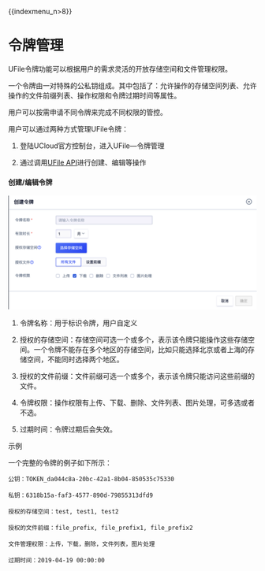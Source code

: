 {{indexmenu_n>8}}

# 令牌管理

UFile令牌功能可以根据用户的需求灵活的开放存储空间和文件管理权限。

一个令牌由一对特殊的公私钥组成。其中包括了：允许操作的存储空间列表、允许操作的文件前缀列表、操作权限和令牌过期时间等属性。

用户可以按需申请不同令牌来完成不同权限的管控。

用户可以通过两种方式管理UFile令牌：

1. 登陆UCloud官方控制台，进入UFile—令牌管理

2. 通过调用[UFile API](https://docs.ucloud.cn/api/ufile-api/index)进行创建、编辑等操作

#### 创建/编辑令牌

![](images/令牌.png)

1. 令牌名称：用于标识令牌，用户自定义

2. 授权的存储空间：存储空间可选一个或多个，表示该令牌只能操作这些存储空间。一个令牌不能存在多个地区的存储空间，比如只能选择北京或者上海的存储空间，不能同时选择两个地区。

3. 授权的文件前缀：文件前缀可选一个或多个，表示该令牌只能访问这些前缀的文件。

4. 令牌权限：操作权限有上传、下载、删除、文件列表、图片处理，可多选或者不选。

5. 过期时间：令牌过期后会失效。

示例

一个完整的令牌的例子如下所示：

```
公钥：TOKEN_da044c8a-20bc-42a1-8b04-850535c75330

私钥：6318b15a-faf3-4577-890d-79855313dfd9

授权的存储空间：test, test1, test2

授权的文件前缀：file_prefix, file_prefix1, file_prefix2

文件管理权限：上传，下载，删除，文件列表，图片处理

过期时间：2019-04-19 00:00:00
```

